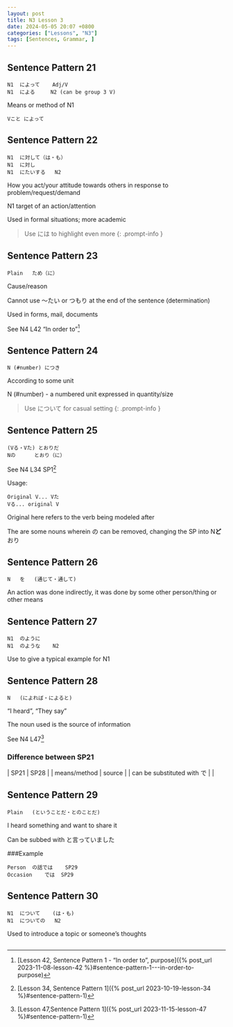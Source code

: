 ```yaml
---
layout: post
title: N3 Lesson 3
date: 2024-05-05 20:07 +0800
categories: ["Lessons", "N3"]
tags: [Sentences, Grammar, ]
---
```


## Sentence Pattern 21
```
N1	によって	Adj/V
N1	による		N2 (can be group 3 V)
```	
Means or method of N1
			
```
Vこと	によって
```
				
## Sentence Pattern 22
```
N1	に対して（は・も）
N1	に対し
N1	にたいする	N2
```
How you act/your attitude towards others in response to problem/request/demand

N1 target of an action/attention

Used in formal situations; more academic

> Use には to highlight even more
{: .prompt-info }
 
## Sentence Pattern 23
```
Plain	ため（に）
```
Cause/reason

Cannot use ～たい or つもり at the end of the sentence (determination)

Used in forms, mail, documents

See N4 L42 “In order to”[^fn1]

## Sentence Pattern 24
```
N (#number) につき
```
According to some unit

N (#number) - a numbered unit expressed in quantity/size

> Use について for casual setting
{: .prompt-info }

## Sentence Pattern 25
```
(Vる・Vた)	とおりだ
Nの		とおり（に）
```
See N4 L34 SP1[^fn2]

Usage:
```
Original V... Vた
Vる... original V
```
Original here refers to the verb being modeled after

The are some nouns wherein の can be removed, changing the SP into N**ど**おり

## Sentence Pattern 26
```
N	を	(通じて・通して)
```
An action was done indirectly, it was done by some other person/thing or other means
 
## Sentence Pattern 27
```
N1	のように
N1	のような	N2
```
Use to give a typical example for N1

## Sentence Pattern 28
```
N	(によれば・によると)
```
“I heard”, “They say”

The noun used is the source of information

See N4 L47[^fn3]

### Difference between SP21
| SP21 | SP28 |
|  means/method | source |
| can be substituted with で | |

## Sentence Pattern 29
```
Plain	(ということだ・とのことだ)
````
I heard something and want to share it

Can be subbed with と言っていました	

###Example
```
Person	の話では	SP29
Occasion	では	SP29
```

## Sentence Pattern 30
```
N1	について	(は・も)
N1	についての	N2
```
Used to introduce a topic or someone’s thoughts

##
[^fn1]: [Lesson 42, Sentence Pattern 1 - “In order to”, purpose]({% post_url 2023-11-08-lesson-42 %}#sentence-pattern-1---in-order-to-purpose)
[^fn2]: [Lesson 34, Sentence Pattern 1]({% post_url 2023-10-19-lesson-34 %}#sentence-pattern-1)
[^fn3]: [Lesson 47,Sentence Pattern 1]({% post_url 2023-11-15-lesson-47 %}#sentence-pattern-1)

